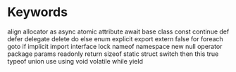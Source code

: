 # Keywords

align
allocator
as
async
atomic
attribute
await
base
class
const
continue
def
defer
delegate
delete
do
else
enum
explicit
export
extern
false
for
foreach
goto
if
implicit
import
interface
lock
nameof
namespace
new
null
operator
package
params
readonly
return
sizeof
static
struct
switch
then
this
true
typeof
union
use
using
void
volatile
while
yield
